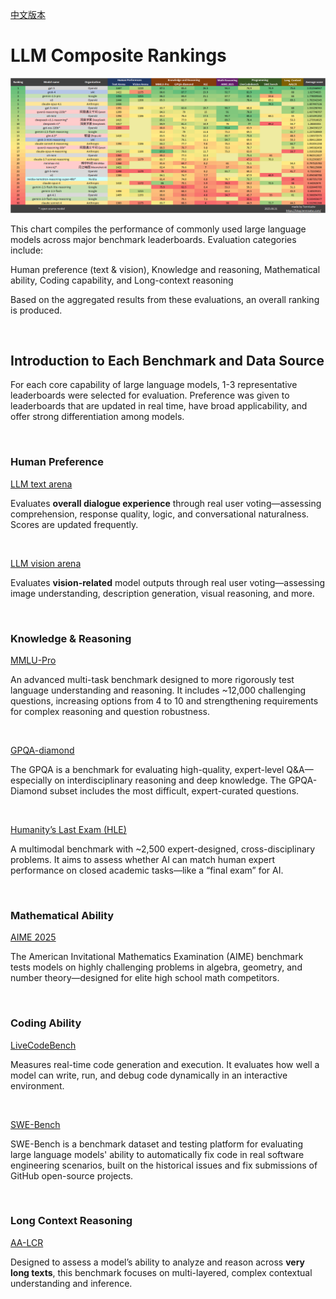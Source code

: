 [中文版本](README-zh.md)

# LLM Composite Rankings

![](25-08-31/en.png)

This chart compiles the performance of commonly used large language models across major benchmark leaderboards. Evaluation categories include:

Human preference (text & vision), Knowledge and reasoning, Mathematical ability, Coding capability, and Long-context reasoning

Based on the aggregated results from these evaluations, an overall ranking is produced.

<br>

## Introduction to Each Benchmark and Data Source

For each core capability of large language models, 1-3 representative leaderboards were selected for evaluation. Preference was given to leaderboards that are updated in real time, have broad applicability, and offer strong differentiation among models.

<br>

### Human Preference

[LLM text arena](https://huggingface.co/spaces/lmarena-ai/lmarena-leaderboard)

Evaluates **overall dialogue experience** through real user voting—assessing comprehension, response quality, logic, and conversational naturalness. Scores are updated frequently.

<br>

[LLM vision arena](https://huggingface.co/spaces/lmarena-ai/lmarena-leaderboard)

Evaluates **vision-related** model outputs through real user voting—assessing image understanding, description generation, visual reasoning, and more.

<br>

### Knowledge & Reasoning

[MMLU-Pro](https://artificialanalysis.ai/evaluations/mmlu-pro)

An advanced multi-task benchmark designed to more rigorously test language understanding and reasoning. It includes ~12,000 challenging questions, increasing options from 4 to 10 and strengthening requirements for complex reasoning and question robustness.

<br>

[GPQA-diamond](https://github.com/idavidrein/gpqa)

The GPQA is a benchmark for evaluating high-quality, expert-level Q&A—especially on interdisciplinary reasoning and deep knowledge. The GPQA-Diamond subset includes the most difficult, expert-curated questions.

<br>

[Humanity’s Last Exam (HLE)](https://artificialanalysis.ai/evaluations/humanitys-last-exam)

A multimodal benchmark with ~2,500 expert-designed, cross-disciplinary problems. It aims to assess whether AI can match human expert performance on closed academic tasks—like a “final exam” for AI.

<br>

### Mathematical Ability

[AIME 2025](https://artificialanalysis.ai/evaluations/aime-2025)

The American Invitational Mathematics Examination (AIME) benchmark tests models on highly challenging problems in algebra, geometry, and number theory—designed for elite high school math competitors.

<br>

### Coding Ability

[LiveCodeBench](https://livecodebench.github.io/leaderboard.html)

Measures real-time code generation and execution. It evaluates how well a model can write, run, and debug code dynamically in an interactive environment.

<br>

[SWE-Bench](https://www.swebench.com/)

SWE-Bench is a benchmark dataset and testing platform for evaluating large language models' ability to automatically fix code in real software engineering scenarios, built on the historical issues and fix submissions of GitHub open-source projects.

<br>

### Long Context Reasoning

[AA-LCR](https://artificialanalysis.ai/evaluations/artificial-analysis-long-context-reasoning)

Designed to assess a model’s ability to analyze and reason across **very long texts**, this benchmark focuses on multi-layered, complex contextual understanding and inference.

<br>

<!-- ### Multimodal Ability

[MMMU](https://mmmu-benchmark.github.io/)

A large-scale, interdisciplinary benchmark focused on assessing a model’s ability to reason across text and image modalities. It covers a wide variety of academic topics and real-world scenarios. -->